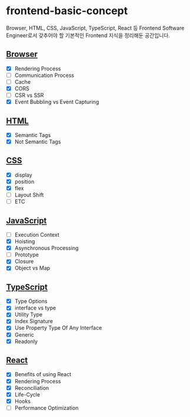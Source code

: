 # frontend-basic-concept
Browser, HTML, CSS, JavaScript, TypeScript, React 등 Frontend Software Engineer로서 갖추어야 할 기본적인 Frontend 지식을 정리해둔 공간입니다.

## [Browser](https://github.com/sekhyuni/frontend-basic-concept/blob/main/Browser/README.md)
- [x] Rendering Process
- [ ] Communication Process
- [ ] Cache
- [x] CORS
- [ ] CSR vs SSR
- [x] Event Bubbling vs Event Capturing

## [HTML](https://github.com/sekhyuni/frontend-basic-concept/blob/main/HTML/README.md)
- [x] Semantic Tags
- [x] Not Semantic Tags

## [CSS](https://github.com/sekhyuni/frontend-basic-concept/blob/main/CSS/README.md)
- [x] display
- [x] position
- [x] flex
- [ ] Layout Shift
- [ ] ETC

## [JavaScript](https://github.com/sekhyuni/frontend-basic-concept/blob/main/JavaScript/README.md)
- [ ] Execution Context
- [x] Hoisting
- [x] Asynchronous Processing
- [ ] Prototype
- [x] Closure
- [x] Object vs Map

## [TypeScript](https://github.com/sekhyuni/frontend-basic-concept/blob/main/TypeScript/README.md)
- [x] Type Options
- [x] interface vs type
- [x] Utility Type
- [x] Index Signature
- [x] Use Property Type Of Any Interface
- [x] Generic
- [x] Readonly

## [React](https://github.com/sekhyuni/frontend-basic-concept/blob/main/React/README.md)
- [x] Benefits of using React
- [x] Rendering Process 
- [x] Reconciliation
- [x] Life-Cycle
- [x] Hooks
- [ ] Performance Optimization